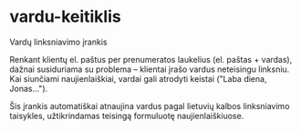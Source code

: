 # vardu-keitiklis
Vardų linksniavimo įrankis

Renkant klientų el. paštus per prenumeratos laukelius (el. paštas + vardas), dažnai susiduriama su problema – klientai įrašo vardus neteisingu linksniu. Kai siunčiami naujienlaiškiai, vardai gali atrodyti keistai ("Laba diena, Jonas...").

Šis įrankis automatiškai atnaujina vardus pagal lietuvių kalbos linksniavimo taisykles, užtikrindamas teisingą formuluotę naujienlaiškiuose.
